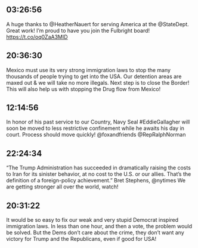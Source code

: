 ## 03:26:56
A huge thanks to @HeatherNauert for serving America at the @StateDept. Great work! I’m proud to have you join the Fulbright board! https://t.co/oq0ZaA3MID
## 20:36:30
Mexico must use its very strong immigration laws to stop the many thousands of people trying to get into the USA. Our detention areas are maxed out &amp; we will take no more illegals. Next step is to close the Border! This will also help us with stopping the Drug flow from Mexico!
## 12:14:56
In honor of his past service to our Country, Navy Seal #EddieGallagher will soon be moved to less restrictive confinement while he awaits his day in court. Process should move quickly! @foxandfriends @RepRalphNorman
## 22:24:34
“The Trump Administration has succeeded in dramatically raising the costs to Iran for its sinister behavior, at no cost to the U.S. or our allies. That’s the definition of a foreign-policy achievement.” Bret Stephens, @nytimes  We are getting stronger all over the world, watch!
## 20:31:22
It would be so easy to fix our weak and very stupid Democrat inspired immigration laws. In less than one hour, and then a vote, the problem would be solved. But the Dems don’t care about the crime, they don’t want any victory for Trump and the Republicans, even if good for USA!
